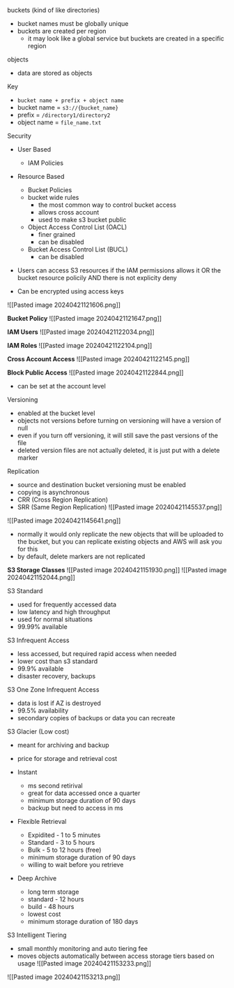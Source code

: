 buckets (kind of like directories)
- bucket names must be globally unique
- buckets are created per region
	- it may look like a global service but buckets are created in a specific region

objects
- data are stored as objects

Key
- `bucket name + prefix + object name`
- bucket name = `s3://{bucket_name}`
- prefix = `/directory1/directory2`
- object name = `file_name.txt`

Security
- User Based
	- IAM Policies
- Resource Based
	- Bucket Policies
	- bucket wide rules
		- the most common way to control bucket access
		- allows cross account
		- used to make s3 bucket public
	- Object Access Control List (OACL)
		- finer grained
		- can be disabled
	- Bucket Access Control List (BUCL)
		- can be disabled

- Users can access S3 resources if the IAM permissions allows it OR the bucket resource policily AND there is not explicity deny
- Can be encrypted using access keys

![[Pasted image 20240421121606.png]]

**Bucket Policy**
![[Pasted image 20240421121647.png]]

**IAM Users**
![[Pasted image 20240421122034.png]]

**IAM Roles**
![[Pasted image 20240421122104.png]]

**Cross Account Access**
![[Pasted image 20240421122145.png]]

**Block Public Access**
![[Pasted image 20240421122844.png]]
- can be set at the account level

Versioning
- enabled at the bucket level
- objects not versions before turning on versioning will have a version of null
- even if you turn off versioning, it will still save the past versions of the file
- deleted version files are not actually deleted, it is just put with a delete marker

Replication
- source and destination bucket versioning must be enabled
- copying is asynchronous
- CRR (Cross Region Replication)
- SRR (Same Region Replication)
![[Pasted image 20240421145537.png]]

![[Pasted image 20240421145641.png]]
- normally it would only replicate the new objects that will be uploaded to the bucket, but you can replicate existing objects and AWS will ask you for this
- by default, delete markers are not replicated

**S3 Storage Classes**
![[Pasted image 20240421151930.png]]
![[Pasted image 20240421152044.png]] 

S3 Standard
- used for frequently accessed data
- low latency and high throughput
- used for normal situations
- 99.99% available

S3 Infrequent Access
- less accessed, but required rapid access when needed
- lower cost than s3 standard
- 99.9% available
- disaster recovery, backups

S3 One Zone Infrequent Access
- data is lost if AZ is destroyed
- 99.5% availability
- secondary copies of backups or data you can recreate

S3 Glacier (Low cost)
- meant for archiving and backup
- price for storage and retrieval cost

- Instant
	- ms second retirival
	- great for data accessed once a quarter
	- minimum storage duration of 90 days
	- backup but need to access in ms

- Flexible Retrieval
	- Expidited - 1 to 5 minutes
	- Standard - 3 to 5 hours
	- Bulk - 5 to 12 hours (free)
	- minimum storage duration of 90 days
	- willing to wait before you retrieve

 - Deep Archive
	 - long term storage
	 - standard - 12 hours
	 - build - 48 hours
	 - lowest cost
	 - minimum storage duration of 180 days

S3 Intelligent Tiering
- small monthly monitoring and auto tiering fee
- moves objects automatically between access storage tiers based on usage
![[Pasted image 20240421153233.png]]

![[Pasted image 20240421153213.png]]

